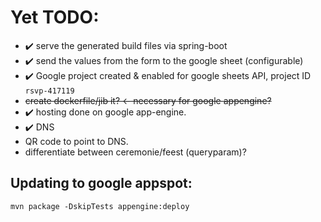 # Yet TODO:

* ✔️ serve the generated build files via spring-boot
* ✔️ send the values from the form to the google sheet (configurable)
* ✔️ Google project created & enabled for google sheets API, project ID `rsvp-417119`
* ~~create dockerfile/jib it? <- necessary for google appengine?~~
* ✔️ hosting done on google app-engine.
* ✔️ DNS
* QR code to point to DNS.
* differentiate between ceremonie/feest (queryparam)?

## Updating to google appspot:

```shell
mvn package -DskipTests appengine:deploy
```